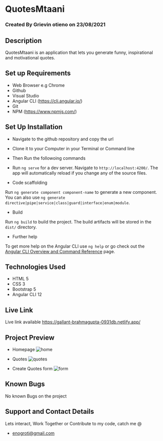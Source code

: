 # QuotesMtaani

### Created By Grievin otieno on 23/08/2021

## Description

QuotesMtaani is an application that lets you generate funny, inspirational and motivational quotes.



## Set up Requirements

* Web Browser e.g Chrome
* Github
* Visual Studio
* Angular CLI (https://cli.angular.io/)
* Git
* NPM (https://www.npmjs.com/)

## Set Up Installation
* Navigate to the github repository and copy the url 
* Clone it to your Computer in your Terminal or Command line
* Then Run the followoing commands

* Run `ng serve` for a dev server. Navigate to `http://localhost:4200/`. The app will automatically reload if you change any of the source files.

* Code scaffolding

Run `ng generate component component-name` to generate a new component. You can also use `ng generate directive|pipe|service|class|guard|interface|enum|module`.

* Build

Run `ng build` to build the project. The build artifacts will be stored in the `dist/` directory.

* Further help

To get more help on the Angular CLI use `ng help` or go check out the [Angular CLI Overview and Command Reference](https://angular.io/cli) page.

## Technologies Used

* HTML 5
* CSS 3
* Bootstrap 5
* Angular CLI 12
 
 ## Live Link
 Live link available https://gallant-brahmagupta-0931db.netlify.app/
 ## Project Preview
 * Homepage
![home](https://user-images.githubusercontent.com/85165180/130562100-d6caf8aa-e38b-4980-9341-33734176384a.png)


  * Quotes 
  ![quotes](https://user-images.githubusercontent.com/85165180/130562136-911657b7-33c4-4321-8a7c-113f1043e80b.png)


  * Create Quotes form 
 ![form](https://user-images.githubusercontent.com/85165180/130562165-325d8625-e46a-4b6a-a274-571f4dac8b55.png)



## Known Bugs
 No known Bugs on the project

## Support and Contact Details

Lets interact, Work Together or Contribute to my code, catch me @
* enogroti@gmail.com



